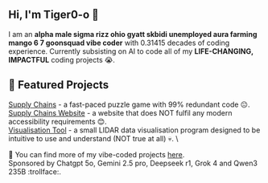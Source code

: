 ## Hi, I'm Tiger0-o 👋
I am an **alpha male sigma rizz ohio gyatt skbidi unemployed aura farming mango 6 7 goonsquad vibe coder** with 0.31415 decades of coding experience. Currently subsisting on AI to code all of my **LIFE-CHANGING, IMPACTFUL** coding projects 😭.

## 🚀 Featured Projects
[Supply Chains](https://github.com/Tiger0-o/Supply-Chains) - a fast-paced puzzle game with 99% redundant code 😐. \
[Supply Chains Website](https://github.com/Tiger0-o/Tiger0-o.github.io) - a website that does NOT fulfil any modern accessibility requirements 😊. \
[Visualisation Tool](https://github.com/Tiger0-o/Visualisation-Tool-v0.2) - a small LIDAR data visualisation program designed to be intuitive to use and understand (NOT true at all) 💀. \

📂 You can find more of my vibe-coded projects [here](https://github.com/Tiger0-o?tab=repositories). \
Sponsored by Chatgpt 5o, Gemini 2.5 pro, Deepseek r1, Grok 4 and Qwen3 235B :trollface:.
